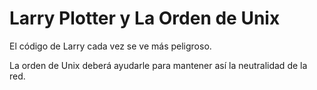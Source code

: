 # Larry Plotter y La Orden de Unix

El código de Larry cada vez se ve más peligroso.

La orden de Unix deberá ayudarle para mantener así la neutralidad de la red.
